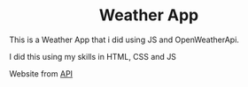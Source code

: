<h1 style='text-align:center'>Weather App</h1>
<p>This is a Weather App that i did using JS and OpenWeatherApi.</p>
<p>I did this using my skills in HTML, CSS and JS</p>
<span>Website from <a href='https://openweathermap.org/api'>API</a></span>
